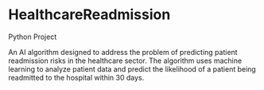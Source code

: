 # HealthcareReadmission
Python Project 

An AI algorithm designed to address the problem of predicting patient readmission risks in the healthcare sector. The algorithm uses machine learning to analyze patient data and predict the likelihood of a patient being readmitted to the hospital within 30 days.
